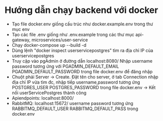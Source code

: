 # Hướng dẫn chạy backend với docker
- Tạo file docker.env giống cấu trúc như docker.example.env trong thư mục env
- Tạo các file .env giống như .env.example trong các thư mục api-gateway, microservices/user-service
- Chạy docker-compose up --build -d
- Dùng lệnh "docker inspect userservicepostgres" tìm ra địa chỉ IP của userservicepostgres
- Truy cập vào pgAdmin ở đường dẫn localhost:8080/ Nhập username password tương ứng với PGADMIN_DEFAULT_EMAIL PGADMIN_DEFAULT_PASSWORD trong file docker.env để đăng nhập
- Chuột phải Server -> Create. Đặt tên cho server, ở tab Connection nhập địa chỉ IP vừa tìm đc, nhập tiếp username,password tương ứng POSTGRES_USER POSTGRES_PASSWORD trong file docker.env -> Kết nối userServicePostgres thành công
- Apiendpoints: localhost:8000/
- RabbitMQ: localhost:15672/ username password tương ứng RABBITMQ_DEFAULT_USER RABBITMQ_DEFAULT_PASS trong docker.env